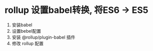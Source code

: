 # rollup 设置babel转换, 将ES6 -> ES5
1. 安装babel
2. 设置bebel配置
3. 安装 @rollup/plugin-babel 插件
4. 修改 rollup 配置
